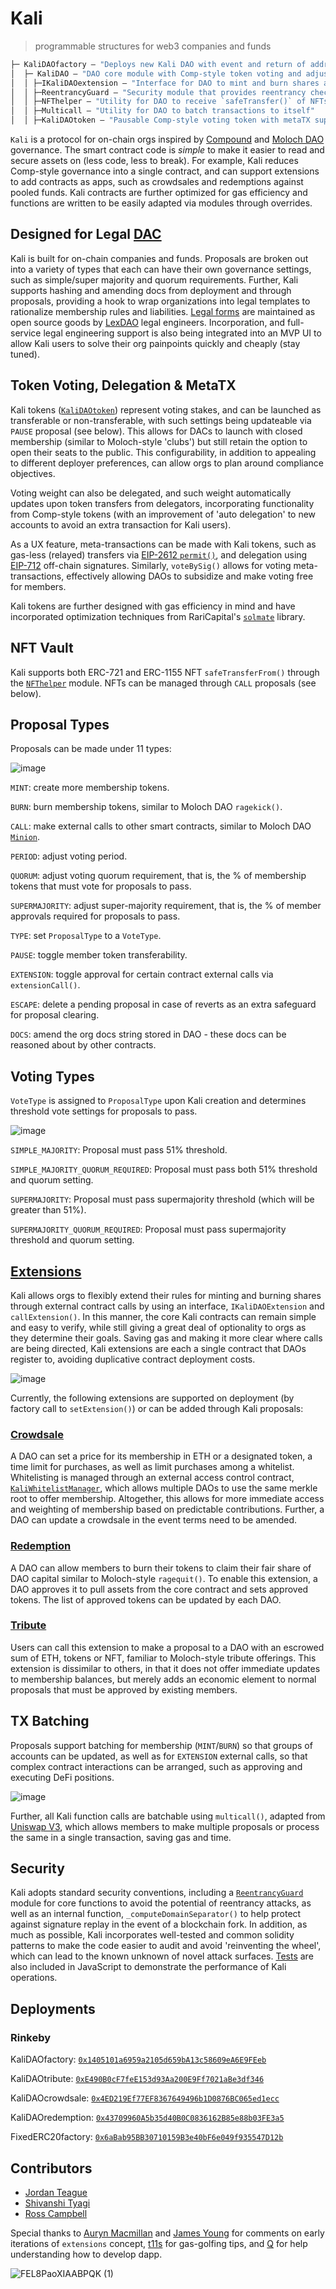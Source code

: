 # Kali
> programmable structures for web3 companies and funds

```ml
├─ KaliDAOfactory — "Deploys new Kali DAO with event and return of address"
│  ├─ KaliDAO — "DAO core module with Comp-style token voting and adjustment of membership, low-level calls on quorum/supermajority"
│  │ ├─IKaliDAOextension — "Interface for DAO to mint and burn shares as outputs of interactions with whitelisted external contracts"
│  │ ├─ReentrancyGuard — "Security module that provides reentrancy checks on core DAO functions"
│  │ ├─NFThelper — "Utility for DAO to receive `safeTransfer()` of NFTs under ERC-721 & ERC-1155 standards"
│  │ ├─Multicall — "Utility for DAO to batch transactions to itself"
│  │ ├─KaliDAOtoken — "Pausable Comp-style voting token with metaTX support"
```

`Kali` is a protocol for on-chain orgs inspired by [Compound](https://github.com/compound-finance/compound-protocol/tree/master/contracts/Governance) and [Moloch DAO](https://github.com/MolochVentures/moloch) governance. The smart contract code is *simple* to make it easier to read and secure assets on (less code, less to break). For example, Kali reduces Comp-style governance into a single contract, and can support extensions to add contracts as apps, such as crowdsales and redemptions against pooled funds. Kali contracts are further optimized for gas efficiency and functions are written to be easily adapted via modules through overrides. 

## Designed for Legal [DAC](https://lawbitrage.typepad.com/blog/2015/02/empowering-distributed-autonomous-companies.html)

Kali is built for on-chain companies and funds. Proposals are broken out into a variety of types that each can have their own governance settings, such as simple/super majority and quorum requirements. Further, Kali supports hashing and amending docs from deployment and through proposals, providing a hook to wrap organizations into legal templates to rationalize membership rules and liabilities. [Legal forms](./legal) are maintained as open source goods by [LexDAO](https://twitter.com/lex_DAO) legal engineers. Incorporation, and full-service legal engineering support is also being integrated into an MVP UI to allow Kali users to solve their org painpoints quickly and cheaply (stay tuned).

## Token Voting, Delegation & MetaTX

Kali tokens ([`KaliDAOtoken`](https://github.com/lexDAO/Kali/blob/main/contracts/KaliDAOtoken.sol)) represent voting stakes, and can be launched as transferable or non-transferable, with such settings being updateable via `PAUSE` proposal (see below). This allows for DACs to launch with closed membership (similar to Moloch-style 'clubs') but still retain the option to open their seats to the public. This configurability, in addition to appealing to different deployer preferences, can allow orgs to plan around compliance objectives.

Voting weight can also be delegated, and such weight automatically updates upon token transfers from delegators, incorporating functionality from Comp-style tokens (with an improvement of 'auto delegation' to new accounts to avoid an extra transaction for Kali users). 

As a UX feature, meta-transactions can be made with Kali tokens, such as gas-less (relayed) transfers via [EIP-2612 `permit()`](https://eips.ethereum.org/EIPS/eip-2612), and delegation using [EIP-712](https://eips.ethereum.org/EIPS/eip-712) off-chain signatures. Similarly, `voteBySig()` allows for voting meta-transactions, effectively allowing DAOs to subsidize and make voting free for members. 

Kali tokens are further designed with gas efficiency in mind and have incorporated optimization techniques from RariCapital's [`solmate`](https://github.com/Rari-Capital/solmate/blob/main/src/tokens/ERC20.sol) library.

## NFT Vault

Kali supports both ERC-721 and ERC-1155 NFT `safeTransferFrom()` through the [`NFThelper`](https://github.com/lexDAO/Kali/blob/main/contracts/NFThelper.sol) module. NFTs can be managed through `CALL` proposals (see below).

## Proposal Types

Proposals can be made under 11 types: 

![image](https://user-images.githubusercontent.com/92001561/146144169-361124fb-1f3f-4477-a58f-9d093e1b57c0.png)

`MINT`: create more membership tokens.

`BURN`: burn membership tokens, similar to Moloch DAO `ragekick()`.

`CALL`: make external calls to other smart contracts, similar to Moloch DAO [`Minion`](https://github.com/raid-guild/moloch-minion). 

`PERIOD`: adjust voting period.

`QUORUM`: adjust voting quorum requirement, that is, the % of membership tokens that must vote for proposals to pass.

`SUPERMAJORITY`: adjust super-majority requirement, that is, the % of member approvals required for proposals to pass.

`TYPE`: set `ProposalType` to a `VoteType`.

`PAUSE`: toggle member token transferability.

`EXTENSION`: toggle approval for certain contract external calls via `extensionCall()`.

`ESCAPE`: delete a pending proposal in case of reverts as an extra safeguard for proposal clearing.

`DOCS`: amend the org docs string stored in DAO - these docs can be reasoned about by other contracts.

## Voting Types

`VoteType` is assigned to `ProposalType` upon Kali creation and determines threshold vote settings for proposals to pass.

![image](https://user-images.githubusercontent.com/92001561/143672159-7b19ce76-eeca-4468-b26f-e0914f347923.png)

`SIMPLE_MAJORITY`: Proposal must pass 51% threshold.

`SIMPLE_MAJORITY_QUORUM_REQUIRED`: Proposal must pass both 51% threshold and quorum setting.

`SUPERMAJORITY`: Proposal must pass supermajority threshold (which will be greater than 51%).

`SUPERMAJORITY_QUORUM_REQUIRED`: Proposal must pass supermajority threshold and quorum setting.

## [Extensions](./contracts/extensions)

Kali allows orgs to flexibly extend their rules for minting and burning shares through external contract calls by using an interface, `IKaliDAOExtension` and `callExtension()`. In this manner, the core Kali contracts can remain simple and easy to verify, while still giving a great deal of optionality to orgs as they determine their goals. Saving gas and making it more clear where calls are being directed, Kali extensions are each a single contract that DAOs register to, avoiding duplicative contract deployment costs.

![image](https://user-images.githubusercontent.com/92001561/144905154-3735687b-fde9-43c2-9d6b-2f172ceb9f66.png)

Currently, the following extensions are supported on deployment (by factory call to `setExtension()`) or can be added through Kali proposals:

### [Crowdsale](./contracts/extensions/crowdsale)

A DAO can set a price for its membership in ETH or a designated token, a time limit for purchases, as well as limit purchases among a whitelist. Whitelisting is managed through an external access control contract, [`KaliWhitelistManager`](https://github.com/lexDAO/Kali/blob/main/contracts/access/KaliWhiteListManager.sol), which allows multiple DAOs to use the same merkle root to offer membership. Altogether, this allows for more immediate access and weighting of membership based on predictable contributions. Further, a DAO can update a crowdsale in the event terms need to be amended.

### [Redemption](./contracts/extensions/redemption)

A DAO can allow members to burn their tokens to claim their fair share of DAO capital similar to Moloch-style `ragequit()`. To enable this extension, a DAO approves it to pull assets from the core contract and sets approved tokens. The list of approved tokens can be updated by each DAO.

### [Tribute](./contracts/extensions/tribute)

Users can call this extension to make a proposal to a DAO with an escrowed sum of ETH, tokens or NFT, familiar to Moloch-style tribute offerings. This extension is dissimilar to others, in that it does not offer immediate updates to membership balances, but merely adds an economic element to normal proposals that must be approved by existing members.

## TX Batching

Proposals support batching for membership (`MINT`/`BURN`) so that groups of accounts can be updated, as well as for `EXTENSION` external calls, so that complex contract interactions can be arranged, such as approving and executing DeFi positions.

![image](https://user-images.githubusercontent.com/92001561/144905292-0a4d752d-f251-40fd-b9af-538579437efa.png)

Further, all Kali function calls are batchable using `multicall()`, adapted from [Uniswap V3](https://github.com/Uniswap/v3-periphery/blob/main/contracts/base/Multicall.sol), which allows members to make multiple proposals or process the same in a single transaction, saving gas and time. 

## Security

Kali adopts standard security conventions, including a [`ReentrancyGuard`](https://github.com/lexDAO/Kali/blob/main/contracts/ReentrancyGuard.sol) module for core functions to avoid the potential of reentrancy attacks, as well as an internal function, `_computeDomainSeparator()` to help protect against signature replay in the event of a blockchain fork. In addition, as much as possible, Kali incorporates well-tested and common solidity patterns to make the code easier to audit and avoid 'reinventing the wheel', which can lead to the known unknown of novel attack surfaces. [Tests](https://github.com/lexDAO/Kali/blob/main/test/KaliDAO.test.js) are also included in JavaScript to demonstrate the performance of Kali operations.

## Deployments

### Rinkeby

KaliDAOfactory: [`0x1405101a6959a2105d659bA13c58609eA6E9FEeb`](https://rinkeby.etherscan.io/address/0x1405101a6959a2105d659bA13c58609eA6E9FEeb#code)

KaliDAOtribute: [`0xE490B0cF7feE153d93Aa200E9Ff7021aBe3df346`](https://rinkeby.etherscan.io/address/0xE490B0cF7feE153d93Aa200E9Ff7021aBe3df346#code)

KaliDAOcrowdsale: [`0x4ED219Ef77EF8367649496b1D0876BC065ed1ecc`](https://rinkeby.etherscan.io/address/0x4ED219Ef77EF8367649496b1D0876BC065ed1ecc#code)

KaliDAOredemption: [`0x43709960A5b35d40B0C0836162B85e88b03FE3a5`](https://rinkeby.etherscan.io/address/0x43709960A5b35d40B0C0836162B85e88b03FE3a5#code)

FixedERC20factory: [`0x6aBab95BB30710159B3e40bF6e049f935547D12b`](https://rinkeby.etherscan.io/address/0x6aBab95BB30710159B3e40bF6e049f935547D12b#code)

## Contributors

- [Jordan Teague](https://twitter.com/jordanteague)
- [Shivanshi Tyagi](https://twitter.com/nerderlyne)
- [Ross Campbell](https://twitter.com/r_ross_campbell)

Special thanks to [Auryn Macmillan](https://twitter.com/auryn_macmillan) and [James Young](https://twitter.com/jamesyoung) for comments on early iterations of `extensions` concept, [t11s](https://twitter.com/transmissions11) for gas-golfing tips, and [Q](https://twitter.com/quentinc137) for help understanding how to develop dapp.

![FEL8PaoXIAABPQK (1)](https://i.imgur.com/HL9UOUj.png)
